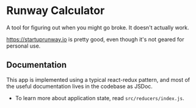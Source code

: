# Runway Calculator

A tool for figuring out when you might go broke. It doesn't actually work.

https://startuprunway.io is pretty good, even though it's not geared for personal use.

## Documentation

This app is implemented using a typical react-redux pattern, and most of the useful documentation lives in the codebase as JSDoc.

* To learn more about application state, read `src/reducers/index.js`.

